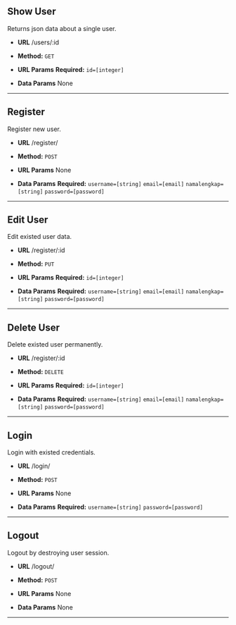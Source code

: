 ## **Show User**

Returns json data about a single user.

- **URL**
  /users/:id

- **Method:**
  `GET`

- **URL Params**
  **Required:**
  `id=[integer]`

- **Data Params**
  None

---

## **Register**

Register new user.

- **URL**
  /register/

- **Method:**
  `POST`

- **URL Params**
  None

- **Data Params**
  **Required:**
  `username=[string]`
  `email=[email]`
  `namalengkap=[string]`
  `password=[password]`

---

## **Edit User**

Edit existed user data.

- **URL**
  /register/:id

- **Method:**
  `PUT`

- **URL Params**
  **Required:**
  `id=[integer]`

- **Data Params**
  **Required:**
  `username=[string]`
  `email=[email]`
  `namalengkap=[string]`
  `password=[password]`

---

## **Delete User**

Delete existed user permanently.

- **URL**
  /register/:id

- **Method:**
  `DELETE`

- **URL Params**
  **Required:**
  `id=[integer]`

- **Data Params**
  **Required:**
  `username=[string]`
  `email=[email]`
  `namalengkap=[string]`
  `password=[password]`

---

## **Login**

Login with existed credentials.

- **URL**
  /login/

- **Method:**
  `POST`

- **URL Params**
  None

- **Data Params**
  **Required:**
  `username=[string]`
  `password=[password]`

---

## **Logout**

Logout by destroying user session.

- **URL**
  /logout/

- **Method:**
  `POST`

- **URL Params**
  None

- **Data Params**
  None

---
